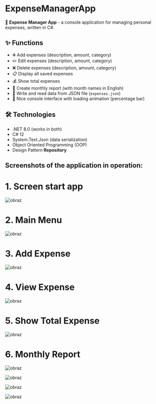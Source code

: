 # ExpenseManagerApp


🚀 **Expense Manager App** - a console application for managing personal expenses, written in C#.


## ✨ Functions

- ➕ Add expenses   (description, amount, category)
- ✏️ Edit expenses  (description, amount, category)
- ❌ Delete expenses (description, amount, category)
- 📋 Display all saved expenses
- 💰 Show total expenses
- 📅 Create monthly report (with month names in English)
- 📄 Write and read data from JSON file (`expenses.json`)
- 🎨 Nice console interface with loading animation (percentage bar)

## 🛠️ Technologies

- .NET 8.0 (works in both)
- C# 12
- System.Text.Json (data serialization)
- Object Oriented Programming (OOP)
- Design Pattern **Repository**

## Screenshots of the application in operation:
# 1. Screen start app
![obraz](https://github.com/user-attachments/assets/dfe858b6-aea6-469c-b7ec-5edb4802f6cc)
# 2. Main Menu
![obraz](https://github.com/user-attachments/assets/409b0f6c-c702-4051-a52e-7c6176e4ce09)
# 3. Add Expense
![obraz](https://github.com/user-attachments/assets/6906c573-0073-4b36-a50c-6bee44fcade9)
# 4. View Expense
![obraz](https://github.com/user-attachments/assets/bc43bfa9-77ac-40c3-9d99-6b27d6891786)
# 5. Show Total Expense
![obraz](https://github.com/user-attachments/assets/40a1b1a9-9378-4de7-8525-09fc51f37f52)
# 6. Monthly Report
![obraz](https://github.com/user-attachments/assets/f65ee7ed-05ad-4a49-bb28-90edb1f66c45)

![obraz](https://github.com/user-attachments/assets/48ef4421-9aff-4b6b-8b17-01963afb5450)

![obraz](https://github.com/user-attachments/assets/aabfdf5f-e09d-45b6-bbe5-90a4d0ea11ed)

![obraz](https://github.com/user-attachments/assets/0a31a68f-7077-4a7a-ae79-6eee35d32e99)



